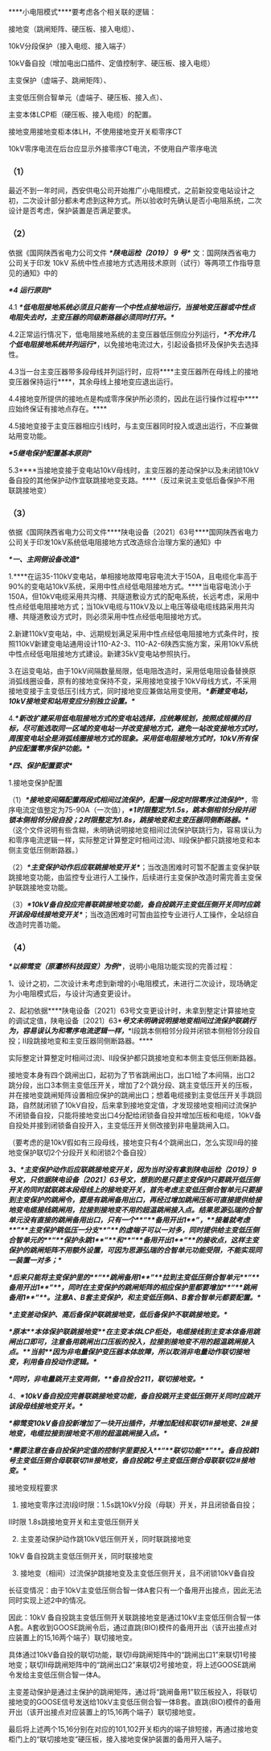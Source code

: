***\*小电阻模式\****要考虑各个相关联的逻辑：

接地变（跳闸矩阵、硬压板、接入电缆）、

10kV分段保护（接入电缆、接入端子）

10kV备自投（增加电出口插件、定值控制字、硬压板、接入电缆）

主变保护（虚端子、跳闸矩阵）、

主变低压侧合智单元（虚端子、硬压板、接入点）、

主变本体LCP柜（硬压板、接入电缆）的配置。

 

接地变用接地变柜本体LH，不使用接地变开关柜零序CT

10kV零序电流在后台应显示外接零序CT电流，不使用自产零序电流

### **（****1****）**

最近不到一年时间，西安供电公司开始推广小电阻模式，之前新投变电站设计之初，二次设计部分都未考虑到这种方式。所以验收时先确认是否小电阻系统，二次设计是否考虑，保护装置是否满足要求。

### **（****2****）**

依据《国网陕西省电力公司文件 ***\*陕电运检〔2019〕 9 号\**** 文：国网陕西省电力公司关于印发 10kV 系统中性点接地方式选用技术原则（试行）等两项工作指导意见的通知》中的

***\*4 运行原则\****

4.1 ***\*低电阻接地系统必须且只能有一个中性点接地运行，当接地变压器或中性点电阻失去时，主变压器的同级断路器必须同时打开。\****

4.2正常运行情况下，低电阻接地系统的主变压器低压侧应分列运行，***\*不允许几个低电阻接地系统并列运行\****，以免接地电流过大，引起设备损坏及保护失去选择性。

4.3当一台主变压器带多段母线并列运行时，应将***\*主变压器所在母线上的接地变压器保持运行\****，其余母线上接地变应退出运行。

4.4接地变所提供的接地点是构成零序保护所必须的，因此在运行操作过程中***\*应始终保证有接地点存在。\****

4.5接地变接于主变压器相应引线时，与主变压器同时投入或退出运行，不应兼做站用变功能。

***\*5继电保护配置基本原则\****

5.3***\*当接地变接于变电站10kV母线时，主变压器的差动保护以及未闭锁10kV备自投的其他保护动作宜联跳接地变支路。\****（反过来说主变低后备保护不用联跳接地变）

### **（****3****）**

依据《国网陕西省电力公司文件***\*陕电设备〔2021〕63号\****国网陕西省电力公司关于印发10kV系统低电阻接地方式改造综合治理方案的通知》中

***\*一、主网侧设备改造\****

1.***\*在运35-110kV变电站，单相接地故障电容电流大于150A，且电缆化率高于90%的变电站10kV系统，采用中性点经低电阻接地方式。\****当电容电流小于150A，但10kV电缆采用共沟槽、共隧道敷设方式的配电系统，长远考虑，采用中性点经低电阻接地方式；当10kV电缆与110kV及以上电压等级电缆线路采用共沟槽、共隧道敷设方式时，则必须采用中性点经低电阻接地方式。

2.新建110kV变电站，中、远期规划满足采用中性点经低电阻接地方式条件时，按照110kV新建变电站通用设计110-A2-3、110-A2-6陕西实施方案，采用10kV系统中性点经低电阻接地方式建设。新建35kV变电站参照执行。

3.在运变电站，由于10kV间隔数量局限，低电阻改造时，采用低电阻设备替换原消弧线圈设备，原有的接地变保持不变，采用接地变接于10kV母线方式，不采用接地变接于主变低压引线方式，同时接地变应兼做站用变使用。***\*新建变电站，10kV接地变和站用变应分别独立设置。\****

4.***\*新改扩建采用低电阻接地方式的变电站选择，应统筹规划，按照成规模的目标，尽可能选取同一区域的变电站一并改变接地方式，避免一站改变接地方式时，周围变电站全是消弧线圈接地方式的现象。采用低电阻接地方式时，10kV所有保护应配置零序保护功能。\****

***\*四、保护配置要求\****

1.接地变保护配置

（1）***\*接地变间隔配置两段式相间过流保护，配置一段定时限零序过流保护\****，零序电流定值整定为75-90A（一次值），***\*1时限整定为1.5s，跳本侧相邻分段并闭锁本侧相邻分段自投；2时限整定为1.8s，跳接地变和主变压器同侧断路器。\****（这个文件说明有些含糊，未明确说明接地变相间过流保护联跳行为，容易误认为和零序电流逻辑一样，实际整定计算整定时相间过流I、II段保护都只跳接地变和本侧主变低压侧断路器。）

（2）***\*主变保护动作后应联跳接地变开关\****；当改造困难时可暂不配置主变保护联跳接地变功能，由监控专业进行人工操作，后续进行主变保护改造时需完善主变保护联跳接地变功能。

（3）***\*10kV备自投应完善联跳接地变功能，备自投跳开主变低压侧开关同时应跳开该段母线接地变开关\****；当改造困难时可暂由监控专业进行人工操作，全站综自改造时完善功能。

### **（****4****）**

***\*以柳莺变（原灞桥科技园变）为例\****，说明小电阻功能实现的完善过程：

1、设计之初，二次设计未考虑到新增的小电阻模式，未进行二次设计，现场确定为小电阻模式后，与设计沟通变更设计。

2、起初依据***\*陕电设备〔2021〕63号文变更设计时，未拿到整定计算接地变的调试定值，陕电设备〔2021〕63\****号文未明确说明接地变相间过流保护联跳行为，容易误认为和零序电流逻辑一样，***\*I段跳本侧相邻分段并闭锁本侧相邻分段自投；II段跳接地变和主变压器同侧断路器。\****

实际整定计算整定时相间过流I、II段保护都只跳接地变和本侧主变低压侧断路器。

接地变本身有四个跳闸出口，起初为了节省跳闸出口，出口1给了本间隔，出口2跳分段，出口3本侧主变低压开关，增加了2个跳分段、跳主变低压开关的压板，并在接地变跳闸矩阵设置相应保护的跳闸出口；想着电缆接到主变低压开关手跳回路，自然就闭锁了10kV自投，后来拿到接地变定值，才发现接地变相间过流保护不闭锁备自投，只能将接地变出口4分配给闭锁备自投并增加压板和电缆，10kV备自投处并接到闭锁备自投开入，主变低压开关侧改接到非电量跳闸入口。

（要考虑的是10kV假如有三段母线，接地变只有4个跳闸出口，怎么实现II母的接地变保护联切2个分段开关和闭锁2个备自投）

**3、*****\*主变保护动作后应联跳接地变开关，因为当时没有拿到陕电运检〔2019〕9号文，只依据陕电设备〔2021〕63号文，想到的是只要主变保护只要跳开低压侧开关的同时就联跳本段母线上的接地变开关，首先考虑主变低压侧合智单元只要接到主变保护的跳闸令，要是有跳闸备用出口，再经过增加跳闸压板可直接提供给接地变电缆接线跳闸用，拉接到接地变不用的超温跳闸接入点。结果思源弘瑞的合智单元没有直接的跳闸备用出口，只有一个\*******\*“\*******\*备用开出1\*******\*”，\*******\*接着就考虑\*******\*”\*******\*主变保护跳低压一分支\*******\*”\*******\*的虚端子可以一对多，同时提供给主变低压侧合智单元的\*******\*“\*******\*保护永跳1\*******\*”\*******\*和\*******\*“\*******\*备用开出1\*******\*”\*******\*的接收点，这样主变保护的跳闸矩阵不用额外设置，可因为思源弘瑞的合智单元功能受限，不能实现同一装置一对多；\****

***\*后来只能将主变保护里的\*******\*“\*******\*跳闸备用1\*******\*”\*******\*拉到主变低压侧合智单元\*******\*“\*******\*备用开出1\*******\*”\*******\*，同时在主变保护的跳闸矩阵的相应保护里都要增加\*******\*“\*******\*跳闸备用1\*******\*”\*******\*。注意A、B套主变保护，和主变低压侧A、B套合智单元都要配置。\****

***\*主变差动保护、高后备保护联跳接地变，低后备保护不联跳接地变。\****

***\*原本\*******\*本体保护联跳接地变\*******\*在主变本体LCP柜处，电缆接线到主变本体备用跳闸出口即可，注意备用跳闸出口压板的投入，拉接到接地变不用的超温跳闸接入点。\*******\*当前\*******\*因为非电量保护变压器本体故障，所以取消非电量动作联切接地变，利用备自投动作逻辑。\****

***\*同时，非电量跳开主变两侧，\*******\*备自投合211，联切接地变。\****

4、***\*10kV备自投应完善联跳接地变功能，备自投跳开主变低压侧开关同时应跳开该段母线接地变开关。\****

***\*柳莺变10kV备自投新增加了一块开出插件，并增加配线和联切1#接地变、2#接地变，电缆拉接到接地变不用的超温跳闸接入点。\****

***\*需要注意在备自投保护定值的控制字里要投入\*******\*“\*******\*联切功能\*******\*”\*******\*。备自投跳1号主变低压侧合母联联切1#接地变，备自投跳2号主变低压侧合母联联切2#接地变。\****

 

 

接地变规程要求

1. 接地变零序过流I段I时限：1.5s跳10kV分段（母联）开关，并且闭锁备自投；

II时限 1.8s跳接地变开关和主变低压侧开关

2. 主变差动保护动作跳10kV低压侧开关，同时联跳接地变

10kV 备自投跳主变低压侧开关，同时联接地变

3. 接地变（相间）过流保护跳接地变及主变低压侧开关，且不闭锁10kV备自投

长征变情况：由于10kV主变低压侧合智一体A套只有一个备用开出接点，因此无法同时实现上述2中的情况。

因此：10kV 备自投跳主变低压侧开关联跳接地变是通过10kV主变低压侧合智一体A套。A套收到GOOSE跳闸令后，通过直跳(BIO)模件的备用开出（该开出接点对应装置上的15,16两个端子）联切接地变。

具体通过10kV备自投的联切功能，联切I母跳闸矩阵中的“跳闸出口1”来联切1号接地变；联切II母跳闸矩阵中的“跳闸出口2”来联切2号接地变，将上述GOOSE跳闸令发给主变低压侧合智一体A。

主变差动保护是通过主保护的跳闸矩阵，通过将“跳闸备用1”软压板投入，将联切接地变的GOOSE信号发送给10kV主变低压侧合智一体B套。直跳(BIO)模件的备用开出（该开出接点对应装置上的15,16两个端子）联切接地变。

最后将上述两个15,16分别在对应的101,102开关柜内的端子排短接，再通过接地变柜门上的“联切接地变”硬压板，接入接地变保护装置的备用开入端子。